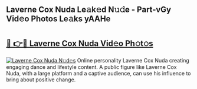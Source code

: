 ## Laverne Cox Nuda Le𝚊k𝚎d N𝚞𝚍e - Part-vGy Vid𝚎o Photos Le𝚊ks yAAHe

# <h2><a href="http://fbf32i.evod.top/?m=Laverne+Cox+Nuda">🔗 👉🔴 Laverne Cox Nuda Vid𝚎o Ph𝚘t𝚘s</a></h2>

[![Laverne Cox Nuda N𝚞d𝚎s](https://i.imgur.com/8V9OHl7.gif)](http://fbf32i.evod.top/?m=Laverne+Cox+Nuda)
Online personality Laverne Cox Nuda creating engaging dance and lifestyle content. A public figure like Laverne Cox Nuda, with a large platform and a captive audience, can use his influence to bring about positive change. 
